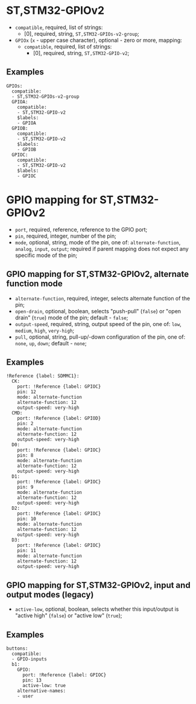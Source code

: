 ST,STM32-GPIOv2
===============

- `compatible`, required, list of strings:
  - [0], required, string, `ST,STM32-GPIOs-v2-group`;
- `GPIOx` (`x` - upper case character), optional - zero or more, mapping:
  - `compatible`, required, list of strings:
    - [0], required, string, `ST,STM32-GPIO-v2`;

Examples
--------

```
GPIOs:
  compatible:
  - ST,STM32-GPIOs-v2-group
  GPIOA:
    compatible:
    - ST,STM32-GPIO-v2
    $labels:
    - GPIOA
  GPIOB:
    compatible:
    - ST,STM32-GPIO-v2
    $labels:
    - GPIOB
  GPIOC:
    compatible:
    - ST,STM32-GPIO-v2
    $labels:
    - GPIOC
```

GPIO mapping for ST,STM32-GPIOv2
================================

- `port`, required, reference, reference to the GPIO port;
- `pin`, required, integer, number of the pin;
- `mode`, optional, string, mode of the pin, one of: `alternate-function`, `analog`, `input`, `output`; required if
parent mapping does not expect any specific mode of the pin;

GPIO mapping for ST,STM32-GPIOv2, alternate function mode
---------------------------------------------------------

- `alternate-function`, required, integer, selects alternate function of the pin;
- `open-drain`, optional, boolean, selects "push-pull" (`false`) or "open drain" (`true`) mode of the pin; default -
`false`;
- `output-speed`, required, string, output speed of the pin, one of: `low`, `medium`, `high`, `very-high`;
- `pull`, optional, string, pull-up/-down configuration of the pin, one of: `none`, `up`, `down`; default - `none`;

Examples
--------

```
!Reference {label: SDMMC1}:
  CK:
    port: !Reference {label: GPIOC}
    pin: 12
    mode: alternate-function
    alternate-function: 12
    output-speed: very-high
  CMD:
    port: !Reference {label: GPIOD}
    pin: 2
    mode: alternate-function
    alternate-function: 12
    output-speed: very-high
  D0:
    port: !Reference {label: GPIOC}
    pin: 8
    mode: alternate-function
    alternate-function: 12
    output-speed: very-high
  D1:
    port: !Reference {label: GPIOC}
    pin: 9
    mode: alternate-function
    alternate-function: 12
    output-speed: very-high
  D2:
    port: !Reference {label: GPIOC}
    pin: 10
    mode: alternate-function
    alternate-function: 12
    output-speed: very-high
  D3:
    port: !Reference {label: GPIOC}
    pin: 11
    mode: alternate-function
    alternate-function: 12
    output-speed: very-high
```

GPIO mapping for ST,STM32-GPIOv2, input and output modes (legacy)
-----------------------------------------------------------------

- `active-low`, optional, boolean, selects whether this input/output is "active high" (`false`) or "active low"
(`true`);

Examples
--------

```
buttons:
  compatible:
  - GPIO-inputs
  b1:
    GPIO:
      port: !Reference {label: GPIOC}
      pin: 13
      active-low: true
    alternative-names:
    - user
```
